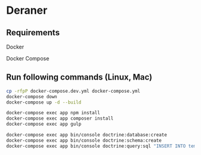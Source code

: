 # Deraner
## Requirements
Docker

Docker Compose


## Run following commands (Linux, Mac)
```bash
cp -rfpP docker-compose.dev.yml docker-compose.yml
docker-compose down
docker-compose up -d --build

docker-compose exec app npm install
docker-compose exec app composer install
docker-compose exec app gulp

docker-compose exec app bin/console doctrine:database:create
docker-compose exec app bin/console doctrine:schema:create
docker-compose exec app bin/console doctrine:query:sql "INSERT INTO templates (name, path) VALUES ('Ulmenstein', '')"
```
